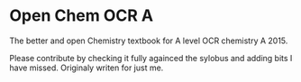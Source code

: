 # Open Chem OCR A
The better and open Chemistry textbook for A level OCR chemistry A 2015.

Please contribute by checking it fully againced the sylobus and adding bits I have missed. Originaly writen for just me.
